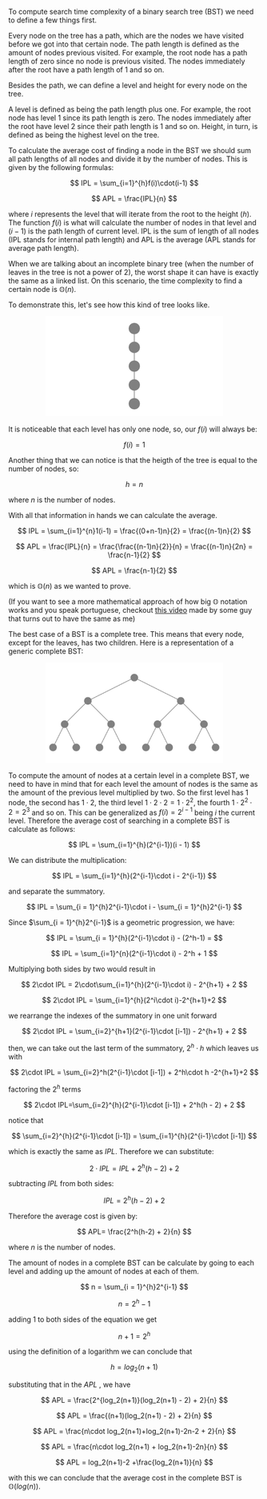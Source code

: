 To compute search time complexity of a binary search tree (BST) we need to define a few things first.

Every node on the tree has a path, which are the nodes we have visited before we got into that certain node. The path length is defined as the amount of nodes previous visited. For example, the root node has a path length of zero since no node is previous visited. The nodes immediately after the root have a path length of 1 and so on.

Besides the path, we can define a level and height for every node on the tree.

A level is defined as being the path length plus one. For example, the root node has level 1 since its path length is zero. The nodes immediately after the root have level 2 since their path length is 1 and so on.
Height, in turn, is defined as being the highest level on the tree.

To calculate the average cost of finding a node in the BST we should sum all path lengths of all nodes and divide it by the number of nodes. This is given by the following formulas:

$$
IPL = \sum_{i=1}^{h}f(i)\cdot(i-1)
$$

$$
APL = \frac{IPL}{n}
$$

where $i$ represents the level that will iterate from the root to the height ($h$). The function $f(i)$ is what will calculate the number of nodes in that level and $(i-1)$ is the path length of current level. IPL is the sum of length of all nodes (IPL stands for internal path length) and APL is the average (APL stands for average path length).

When we are talking about an incomplete binary tree (when the number of leaves in the tree is not a power of 2), the worst shape it can have is exactly the same as a linked list. On this scenario, the time complexity to find a certain node is $\mathbb{O}(n)$.

To demonstrate this, let's see how this kind of tree looks like.

<p align="center">
    <img
        src="media/images/binary-tree-shapes/WorstBinaryTreeShape_ManimCE_v0.18.1.png"
        alt="binary tree structured as a linked list" height="200"
    />
</p>

It is noticeable that each level has only one node, so, our $f(i)$ will always be:

$$
f(i) = 1
$$

Another thing that we can notice is that the heigth of the tree is equal to the number of nodes, so:

$$
h = n
$$

where $n$ is the number of nodes.

With all that information in hands we can calculate the average.

$$
IPL = \sum_{i=1}^{n}1(i-1) = \frac{(0+n-1)n}{2} = \frac{(n-1)n}{2}
$$

$$
APL = \frac{IPL}{n} = \frac{\frac{(n-1)n}{2}}{n} = \frac{(n-1)n}{2n} = \frac{n-1}{2}
$$

$$
APL = \frac{n-1}{2}
$$

which is $\mathbb{O}(n)$ as we wanted to prove.

(If you want to see a more mathematical approach of how big $\mathbb{O}$ notation works and you speak portuguese, checkout [this video](https://www.youtube.com/watch?v=miLF-hDeNzU) made by some guy that turns out to have the same as me)

The best case of a BST is a complete tree. This means that every node, except for the leaves, has two children. Here is a representation of a generic complete BST:

<p align="center">
    <img
        src="media/images/binary-tree-shapes/BestBinaryTreeShape_ManimCE_v0.18.1.png"
        height="200"
    />
</p>

To compute the amount of nodes at a certain level in a complete BST, we need to have in mind that for each level the amount of nodes is the same as the amount of the previous level multiplied by two. So the first level has $1$ node, the second has $1\cdot2$, the third level $1\cdot2\cdot2=1\cdot2^2$, the fourth $1\cdot2^2\cdot2 = 2^3$ and so on. This can be generalized as $f(i) = 2^{i-1}$ being $i$ the current level. Therefore the average cost of searching in a complete BST is calculate as follows:

$$
IPL = \sum_{i=1}^{h}(2^{i-1})(i - 1)
$$

We can distribute the multiplication:

$$
IPL = \sum_{i=1}^{h}(2^{i-1}\cdot i - 2^{i-1})
$$

and separate the summatory.

$$
IPL = \sum_{i = 1}^{h}2^{i-1}\cdot i - \sum_{i = 1}^{h}2^{i-1}
$$

Since $\sum_{i = 1}^{h}2^{i-1}$ is a geometric progression, we have:

$$
IPL = \sum_{i = 1}^{h}(2^{i-1}\cdot i) - (2^h-1) = 
$$

$$
IPL = \sum_{i=1}^{n}(2^{i-1}\cdot i) - 2^h + 1
$$

Multiplying both sides by two would result in

$$
2\cdot IPL = 2\cdot\sum_{i=1}^{h}(2^{i-1}\cdot i) - 2^{h+1} + 2
$$

$$
2\cdot IPL = \sum_{i=1}^{h}(2^i\cdot i)-2^{h+1}+2
$$

we rearrange the indexes of the summatory in one unit forward

$$
2\cdot IPL = \sum_{i=2}^{h+1}(2^{i-1}\cdot [i-1]) - 2^{h+1} + 2
$$

then, we can take out the last term of the summatory, $2^{h}\cdot h$
which leaves us with

$$
2\cdot IPL = \sum_{i=2}^h(2^{i-1}\cdot [i-1]) + 2^h\cdot h -2^{h+1}+2
$$

factoring the $2^h$ terms

$$
2\cdot IPL=\sum_{i=2}^{h}(2^{i-1}\cdot [i-1]) + 2^h(h - 2) + 2
$$

notice that 

$$
\sum_{i=2}^{h}(2^{i-1}\cdot [i-1]) = \sum_{i=1}^{h}(2^{i-1}\cdot [i-1])
$$

which is exactly the same as $IPL$. Therefore we can substitute:

$$
2\cdot IPL = IPL + 2^h(h-2) + 2
$$

subtracting $IPL$ from both sides:

$$
IPL = 2^h(h-2) +2
$$

Therefore the average cost is given by:

$$
APL= \frac{2^h(h-2) + 2}{n}
$$

where $n$ is the number of nodes.

The amount of nodes in a complete BST can be calculate by going to each level and adding up the amount of nodes at each of them.

$$
n = \sum_{i = 1}^{h}2^{i-1}
$$

$$
n = 2^h - 1
$$

adding $1$ to both sides of the equation we get

$$
n + 1 = 2^h
$$

using the definition of a logarithm we can conclude that

$$
h = log_2(n+1)
$$

substituting that in the $APL$ , we have

$$
APL = \frac{2^{log_2(n+1)}(log_2(n+1) - 2) + 2}{n}
$$

$$
APL = \frac{(n+1)(log_2(n+1) - 2) + 2}{n}
$$

$$
APL = \frac{n\cdot log_2(n+1)+log_2(n+1)-2n-2 + 2}{n}
$$

$$
APL = \frac{n\cdot log_2(n+1) + log_2(n+1)-2n}{n}
$$

$$
APL = log_2(n+1)-2 +\frac{log_2(n+1)}{n}
$$

with this we can conclude that the average cost in the complete BST is $\mathbb{O}(log(n))$.